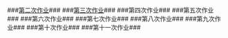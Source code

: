 ###[第二次作业](https://github.com/hanshihao/compuational_physics_N2014301020016/blob/master/Exercise2.md)###
###[第三次作业](https://github.com/hanshihao/compuational_physics_N2014301020016/blob/master/Exercise3.md)###
###第四次作业###
###第五次作业###
###第六次作业###
###第七次作业###
###第八次作业###
###第九次作业###
###第十次作业###
###第十一次作业###
